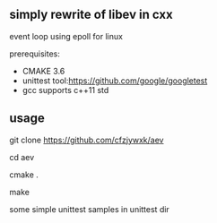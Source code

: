 ## simply rewrite of libev in cxx

event loop using epoll for linux

prerequisites:
- CMAKE 3.6
- unittest tool:https://github.com/google/googletest
- gcc supports c++11 std

## usage
git clone https://github.com/cfzjywxk/aev

cd aev

cmake .

make

some simple unittest samples in unittest dir
